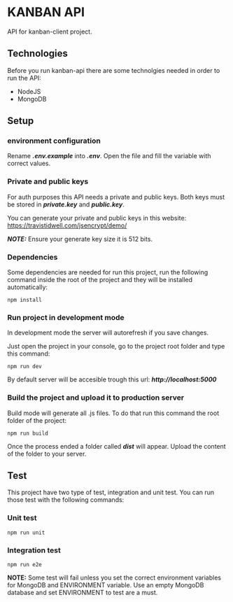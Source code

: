 # KANBAN API

API for kanban-client project.

## Technologies

Before you run kanban-api there are some technolgies needed in order to run the API:

- NodeJS
- MongoDB

## Setup

### environment configuration
Rename ___.env.example___ into ___.env___. Open the file and fill the variable with correct values.

### Private and public keys
For auth purposes this API needs a private and public keys. Both keys must be stored in ___private.key___ and ___public.key___.

You can generate your private and public keys in this website:
https://travistidwell.com/jsencrypt/demo/

___NOTE:___ Ensure your generate key size it is 512 bits.
### Dependencies

Some dependencies are needed for run this project, run the following command inside the root of the project and they will be installed automatically:

````
npm install
````

### Run project in development mode
In development mode the server will autorefresh if you save changes.

Just open the project in your console, go to the project root folder and type this command:

````
npm run dev
````

By default server will be accesible trough this url:
___http://localhost:5000___

### Build the project and upload it to production server
Build mode will generate all .js files. To do that run this command the root folder of the project:

````
npm run build
````
Once the process ended a folder called ___dist___ will appear. Upload the content of the folder to your server.
## Test
This project have two type of test, integration and unit test. You can run those test with the following commands:
### Unit test
````
npm run unit
````

### Integration test
````
npm run e2e
````
__NOTE:__ Some test will fail unless you set the correct environment variables for MongoDB and ENVIRONMENT variable. Use an empty MongoDB database and set ENVIRONMENT to test are a must.